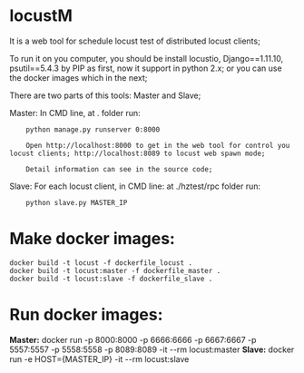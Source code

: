 # locustM
It is a web tool for schedule locust test of distributed locust clients;

To run it on you computer, you should be install locustio, Django==1.11.10, psutil==5.4.3 by PIP as first, now it support in python 2.x; or you can use the docker images which in the next;

There are two parts of this tools: Master and Slave;

Master:
		In CMD line, at . folder run: 

		python manage.py runserver 0:8000

		Open http://localhost:8000 to get in the web tool for control you locust clients; http://localhost:8089 to locust web spawn mode;

		Detail information can see in the source code;

Slave:
		For each locust client, in CMD line: at ./hztest/rpc folder run:
		
		python slave.py MASTER_IP

# Make docker images:
    docker build -t locust -f dockerfile_locust .
    docker build -t locust:master -f dockerfile_master .
    docker build -t locust:slave -f dockerfile_slave .

# Run docker images:
**Master:**
	docker run -p 8000:8000 -p 6666:6666 -p 6667:6667 -p 5557:5557 -p 5558:5558 -p 8089:8089 -it --rm locust:master
**Slave:**
	docker run -e HOST={MASTER_IP} -it --rm locust:slave
